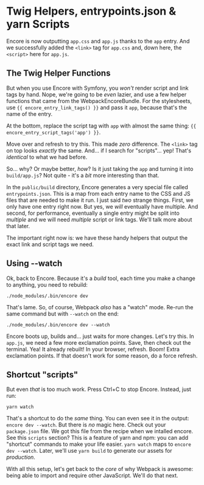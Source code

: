 # Twig Helpers, entrypoints.json & yarn Scripts

Encore is now outputting `app.css` and `app.js` thanks to the `app` entry. And we successfully added the `<link>` tag for `app.css` and, down here, the `<script>`
here for `app.js`.

## The Twig Helper Functions

But when you use Encore with Symfony, you *won't* render script and link tags by
hand. Nope, we're going to be *even* lazier, and use a few helper functions that
came from the WebpackEncoreBundle. For the stylesheets, use
`{{ encore_entry_link_tags() }}` and pass it `app`, because that's the name of
the entry.

At the bottom, replace the script tag with `app` with almost the same thing:
`{{ encore_entry_script_tags('app') }}`.

Move over and refresh to try this. This made *zero* difference. The `<link>` tag
on top looks *exactly* the same. And... if I search for "scripts"... yep! That's
*identical* to what we had before.

So... why? Or maybe better, *how*? Is it just taking the `app` and turning it
into `build/app.js`? Not quite - it's a *bit* more interesting than that.

In the `public/build` directory, Encore generates a very special file called
`entrypoints.json`. This is a map from each entry name to the CSS and JS files
that are needed to make it run. I just said *two* strange things. First, we only
have one entry right now. But yes, we *will* eventually have multiple. And second,
for performance, eventually a single entry might be split into *multiple* and we
will need *multiple* script or link tags. We'll talk more about that later.

The important right now is: we have these handy helpers that output the exact
link and script tags we need.

## Using --watch

Ok, back to Encore. Because it's a *build* tool, each time you make a change
to anything, you need to rebuild:

```terminal-silent
./node_modules/.bin/encore dev
```

That's lame. So, of course, Webpack *also* has a "watch" mode. Re-run the same
command but with `--watch` on the end:

```terminal-silent
./node_modules/.bin/encore dev --watch
```

Encore boots up, builds and... just waits for more changes. Let's try this. In
`app.js`, we need a few more exclamation points. Save, then check out the terminal.
Yea! It already rebuilt! In your browser, refresh. Boom! Extra exclamation points.
If that doesn't work for some reason, do a force refresh.

## Shortcut "scripts"

But even *that* is too much work. Press Ctrl+C to stop Encore. Instead, just run:

```terminal
yarn watch
```

That's a shortcut to do the *same* thing. You can even see it in the output:
`encore dev --watch`. But there is *no* magic here. Check out your `package.json`
file. We got this file from the recipe when we intalled encore. See this `scripts`
section? This is a feature of yarn and npm: you can add "shortcut" commands to
make your life easier. `yarn watch` maps to `encore dev --watch`. Later, we'll
use `yarn build` to generate our assets for *production*.

With all this setup, let's get back to the *core* of why Webpack is awesome: being
able to import and require other JavaScript. We'll do that next.
